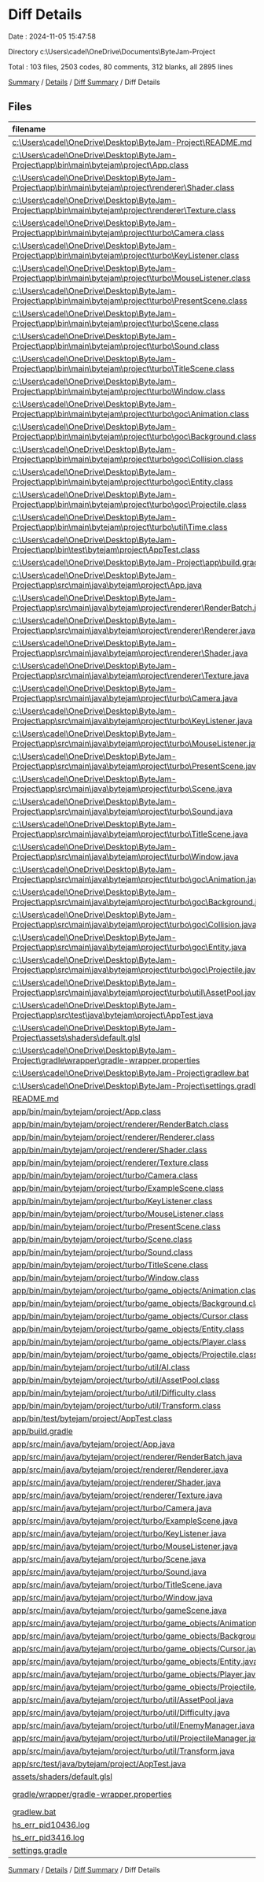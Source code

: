 # Diff Details

Date : 2024-11-05 15:47:58

Directory c:\\Users\\cadel\\OneDrive\\Documents\\ByteJam-Project

Total : 103 files,  2503 codes, 80 comments, 312 blanks, all 2895 lines

[Summary](results.md) / [Details](details.md) / [Diff Summary](diff.md) / Diff Details

## Files
| filename | language | code | comment | blank | total |
| :--- | :--- | ---: | ---: | ---: | ---: |
| [c:\Users\cadel\OneDrive\Desktop\ByteJam-Project\README.md](/c:%5CUsers%5Ccadel%5COneDrive%5CDesktop%5CByteJam-Project%5CREADME.md) | Markdown | -1 | 0 | 0 | -1 |
| [c:\Users\cadel\OneDrive\Desktop\ByteJam-Project\app\bin\main\bytejam\project\App.class](/c:%5CUsers%5Ccadel%5COneDrive%5CDesktop%5CByteJam-Project%5Capp%5Cbin%5Cmain%5Cbytejam%5Cproject%5CApp.class) | Java | -9 | 0 | 0 | -9 |
| [c:\Users\cadel\OneDrive\Desktop\ByteJam-Project\app\bin\main\bytejam\project\renderer\Shader.class](/c:%5CUsers%5Ccadel%5COneDrive%5CDesktop%5CByteJam-Project%5Capp%5Cbin%5Cmain%5Cbytejam%5Cproject%5Crenderer%5CShader.class) | Java | -68 | 0 | -1 | -69 |
| [c:\Users\cadel\OneDrive\Desktop\ByteJam-Project\app\bin\main\bytejam\project\renderer\Texture.class](/c:%5CUsers%5Ccadel%5COneDrive%5CDesktop%5CByteJam-Project%5Capp%5Cbin%5Cmain%5Cbytejam%5Cproject%5Crenderer%5CTexture.class) | Java | -38 | 0 | 0 | -38 |
| [c:\Users\cadel\OneDrive\Desktop\ByteJam-Project\app\bin\main\bytejam\project\turbo\Camera.class](/c:%5CUsers%5Ccadel%5COneDrive%5CDesktop%5CByteJam-Project%5Capp%5Cbin%5Cmain%5Cbytejam%5Cproject%5Cturbo%5CCamera.class) | Java | -18 | 0 | 0 | -18 |
| [c:\Users\cadel\OneDrive\Desktop\ByteJam-Project\app\bin\main\bytejam\project\turbo\KeyListener.class](/c:%5CUsers%5Ccadel%5COneDrive%5CDesktop%5CByteJam-Project%5Capp%5Cbin%5Cmain%5Cbytejam%5Cproject%5Cturbo%5CKeyListener.class) | Java | -16 | 0 | 0 | -16 |
| [c:\Users\cadel\OneDrive\Desktop\ByteJam-Project\app\bin\main\bytejam\project\turbo\MouseListener.class](/c:%5CUsers%5Ccadel%5COneDrive%5CDesktop%5CByteJam-Project%5Capp%5Cbin%5Cmain%5Cbytejam%5Cproject%5Cturbo%5CMouseListener.class) | Java | -14 | 0 | 0 | -14 |
| [c:\Users\cadel\OneDrive\Desktop\ByteJam-Project\app\bin\main\bytejam\project\turbo\PresentScene.class](/c:%5CUsers%5Ccadel%5COneDrive%5CDesktop%5CByteJam-Project%5Capp%5Cbin%5Cmain%5Cbytejam%5Cproject%5Cturbo%5CPresentScene.class) | Java | -13 | 0 | 0 | -13 |
| [c:\Users\cadel\OneDrive\Desktop\ByteJam-Project\app\bin\main\bytejam\project\turbo\Scene.class](/c:%5CUsers%5Ccadel%5COneDrive%5CDesktop%5CByteJam-Project%5Capp%5Cbin%5Cmain%5Cbytejam%5Cproject%5Cturbo%5CScene.class) | Java | -8 | 0 | 0 | -8 |
| [c:\Users\cadel\OneDrive\Desktop\ByteJam-Project\app\bin\main\bytejam\project\turbo\Sound.class](/c:%5CUsers%5Ccadel%5COneDrive%5CDesktop%5CByteJam-Project%5Capp%5Cbin%5Cmain%5Cbytejam%5Cproject%5Cturbo%5CSound.class) | Java | -10 | 0 | 0 | -10 |
| [c:\Users\cadel\OneDrive\Desktop\ByteJam-Project\app\bin\main\bytejam\project\turbo\TitleScene.class](/c:%5CUsers%5Ccadel%5COneDrive%5CDesktop%5CByteJam-Project%5Capp%5Cbin%5Cmain%5Cbytejam%5Cproject%5Cturbo%5CTitleScene.class) | Java | -54 | 0 | -1 | -55 |
| [c:\Users\cadel\OneDrive\Desktop\ByteJam-Project\app\bin\main\bytejam\project\turbo\Window.class](/c:%5CUsers%5Ccadel%5COneDrive%5CDesktop%5CByteJam-Project%5Capp%5Cbin%5Cmain%5Cbytejam%5Cproject%5Cturbo%5CWindow.class) | Java | -68 | 0 | 0 | -68 |
| [c:\Users\cadel\OneDrive\Desktop\ByteJam-Project\app\bin\main\bytejam\project\turbo\goc\Animation.class](/c:%5CUsers%5Ccadel%5COneDrive%5CDesktop%5CByteJam-Project%5Capp%5Cbin%5Cmain%5Cbytejam%5Cproject%5Cturbo%5Cgoc%5CAnimation.class) | Java | -25 | 0 | 0 | -25 |
| [c:\Users\cadel\OneDrive\Desktop\ByteJam-Project\app\bin\main\bytejam\project\turbo\goc\Background.class](/c:%5CUsers%5Ccadel%5COneDrive%5CDesktop%5CByteJam-Project%5Capp%5Cbin%5Cmain%5Cbytejam%5Cproject%5Cturbo%5Cgoc%5CBackground.class) | Java | -19 | 0 | 0 | -19 |
| [c:\Users\cadel\OneDrive\Desktop\ByteJam-Project\app\bin\main\bytejam\project\turbo\goc\Collision.class](/c:%5CUsers%5Ccadel%5COneDrive%5CDesktop%5CByteJam-Project%5Capp%5Cbin%5Cmain%5Cbytejam%5Cproject%5Cturbo%5Cgoc%5CCollision.class) | Java | -13 | 0 | 0 | -13 |
| [c:\Users\cadel\OneDrive\Desktop\ByteJam-Project\app\bin\main\bytejam\project\turbo\goc\Entity.class](/c:%5CUsers%5Ccadel%5COneDrive%5CDesktop%5CByteJam-Project%5Capp%5Cbin%5Cmain%5Cbytejam%5Cproject%5Cturbo%5Cgoc%5CEntity.class) | Java | -41 | 0 | 0 | -41 |
| [c:\Users\cadel\OneDrive\Desktop\ByteJam-Project\app\bin\main\bytejam\project\turbo\goc\Projectile.class](/c:%5CUsers%5Ccadel%5COneDrive%5CDesktop%5CByteJam-Project%5Capp%5Cbin%5Cmain%5Cbytejam%5Cproject%5Cturbo%5Cgoc%5CProjectile.class) | Java | -12 | 0 | 0 | -12 |
| [c:\Users\cadel\OneDrive\Desktop\ByteJam-Project\app\bin\main\bytejam\project\turbo\util\Time.class](/c:%5CUsers%5Ccadel%5COneDrive%5CDesktop%5CByteJam-Project%5Capp%5Cbin%5Cmain%5Cbytejam%5Cproject%5Cturbo%5Cutil%5CTime.class) | Java | -7 | 0 | 0 | -7 |
| [c:\Users\cadel\OneDrive\Desktop\ByteJam-Project\app\bin\test\bytejam\project\AppTest.class](/c:%5CUsers%5Ccadel%5COneDrive%5CDesktop%5CByteJam-Project%5Capp%5Cbin%5Ctest%5Cbytejam%5Cproject%5CAppTest.class) | Java | -5 | 0 | 0 | -5 |
| [c:\Users\cadel\OneDrive\Desktop\ByteJam-Project\app\build.gradle](/c:%5CUsers%5Ccadel%5COneDrive%5CDesktop%5CByteJam-Project%5Capp%5Cbuild.gradle) | Gradle | -41 | -13 | -13 | -67 |
| [c:\Users\cadel\OneDrive\Desktop\ByteJam-Project\app\src\main\java\bytejam\project\App.java](/c:%5CUsers%5Ccadel%5COneDrive%5CDesktop%5CByteJam-Project%5Capp%5Csrc%5Cmain%5Cjava%5Cbytejam%5Cproject%5CApp.java) | Java | -8 | -3 | -4 | -15 |
| [c:\Users\cadel\OneDrive\Desktop\ByteJam-Project\app\src\main\java\bytejam\project\renderer\RenderBatch.java](/c:%5CUsers%5Ccadel%5COneDrive%5CDesktop%5CByteJam-Project%5Capp%5Csrc%5Cmain%5Cjava%5Cbytejam%5Cproject%5Crenderer%5CRenderBatch.java) | Java | -180 | -41 | -65 | -286 |
| [c:\Users\cadel\OneDrive\Desktop\ByteJam-Project\app\src\main\java\bytejam\project\renderer\Renderer.java](/c:%5CUsers%5Ccadel%5COneDrive%5CDesktop%5CByteJam-Project%5Capp%5Csrc%5Cmain%5Cjava%5Cbytejam%5Cproject%5Crenderer%5CRenderer.java) | Java | -49 | 0 | -13 | -62 |
| [c:\Users\cadel\OneDrive\Desktop\ByteJam-Project\app\src\main\java\bytejam\project\renderer\Shader.java](/c:%5CUsers%5Ccadel%5COneDrive%5CDesktop%5CByteJam-Project%5Capp%5Csrc%5Cmain%5Cjava%5Cbytejam%5Cproject%5Crenderer%5CShader.java) | Java | -115 | -18 | -26 | -159 |
| [c:\Users\cadel\OneDrive\Desktop\ByteJam-Project\app\src\main\java\bytejam\project\renderer\Texture.java](/c:%5CUsers%5Ccadel%5COneDrive%5CDesktop%5CByteJam-Project%5Capp%5Csrc%5Cmain%5Cjava%5Cbytejam%5Cproject%5Crenderer%5CTexture.java) | Java | -55 | -6 | -14 | -75 |
| [c:\Users\cadel\OneDrive\Desktop\ByteJam-Project\app\src\main\java\bytejam\project\turbo\Camera.java](/c:%5CUsers%5Ccadel%5COneDrive%5CDesktop%5CByteJam-Project%5Capp%5Csrc%5Cmain%5Cjava%5Cbytejam%5Cproject%5Cturbo%5CCamera.java) | Java | -33 | 0 | -9 | -42 |
| [c:\Users\cadel\OneDrive\Desktop\ByteJam-Project\app\src\main\java\bytejam\project\turbo\KeyListener.java](/c:%5CUsers%5Ccadel%5COneDrive%5CDesktop%5CByteJam-Project%5Capp%5Csrc%5Cmain%5Cjava%5Cbytejam%5Cproject%5Cturbo%5CKeyListener.java) | Java | -25 | 0 | -9 | -34 |
| [c:\Users\cadel\OneDrive\Desktop\ByteJam-Project\app\src\main\java\bytejam\project\turbo\MouseListener.java](/c:%5CUsers%5Ccadel%5COneDrive%5CDesktop%5CByteJam-Project%5Capp%5Csrc%5Cmain%5Cjava%5Cbytejam%5Cproject%5Cturbo%5CMouseListener.java) | Java | -60 | 0 | -16 | -76 |
| [c:\Users\cadel\OneDrive\Desktop\ByteJam-Project\app\src\main\java\bytejam\project\turbo\PresentScene.java](/c:%5CUsers%5Ccadel%5COneDrive%5CDesktop%5CByteJam-Project%5Capp%5Csrc%5Cmain%5Cjava%5Cbytejam%5Cproject%5Cturbo%5CPresentScene.java) | Java | -10 | -1 | -8 | -19 |
| [c:\Users\cadel\OneDrive\Desktop\ByteJam-Project\app\src\main\java\bytejam\project\turbo\Scene.java](/c:%5CUsers%5Ccadel%5COneDrive%5CDesktop%5CByteJam-Project%5Capp%5Csrc%5Cmain%5Cjava%5Cbytejam%5Cproject%5Cturbo%5CScene.java) | Java | -13 | -2 | -10 | -25 |
| [c:\Users\cadel\OneDrive\Desktop\ByteJam-Project\app\src\main\java\bytejam\project\turbo\Sound.java](/c:%5CUsers%5Ccadel%5COneDrive%5CDesktop%5CByteJam-Project%5Capp%5Csrc%5Cmain%5Cjava%5Cbytejam%5Cproject%5Cturbo%5CSound.java) | Java | -9 | 0 | -6 | -15 |
| [c:\Users\cadel\OneDrive\Desktop\ByteJam-Project\app\src\main\java\bytejam\project\turbo\TitleScene.java](/c:%5CUsers%5Ccadel%5COneDrive%5CDesktop%5CByteJam-Project%5Capp%5Csrc%5Cmain%5Cjava%5Cbytejam%5Cproject%5Cturbo%5CTitleScene.java) | Java | -31 | -1 | -12 | -44 |
| [c:\Users\cadel\OneDrive\Desktop\ByteJam-Project\app\src\main\java\bytejam\project\turbo\Window.java](/c:%5CUsers%5Ccadel%5COneDrive%5CDesktop%5CByteJam-Project%5Capp%5Csrc%5Cmain%5Cjava%5Cbytejam%5Cproject%5Cturbo%5CWindow.java) | Java | -114 | -18 | -37 | -169 |
| [c:\Users\cadel\OneDrive\Desktop\ByteJam-Project\app\src\main\java\bytejam\project\turbo\goc\Animation.java](/c:%5CUsers%5Ccadel%5COneDrive%5CDesktop%5CByteJam-Project%5Capp%5Csrc%5Cmain%5Cjava%5Cbytejam%5Cproject%5Cturbo%5Cgoc%5CAnimation.java) | Java | -37 | -9 | -14 | -60 |
| [c:\Users\cadel\OneDrive\Desktop\ByteJam-Project\app\src\main\java\bytejam\project\turbo\goc\Background.java](/c:%5CUsers%5Ccadel%5COneDrive%5CDesktop%5CByteJam-Project%5Capp%5Csrc%5Cmain%5Cjava%5Cbytejam%5Cproject%5Cturbo%5Cgoc%5CBackground.java) | Java | -15 | 0 | -10 | -25 |
| [c:\Users\cadel\OneDrive\Desktop\ByteJam-Project\app\src\main\java\bytejam\project\turbo\goc\Collision.java](/c:%5CUsers%5Ccadel%5COneDrive%5CDesktop%5CByteJam-Project%5Capp%5Csrc%5Cmain%5Cjava%5Cbytejam%5Cproject%5Cturbo%5Cgoc%5CCollision.java) | Java | -16 | 0 | -6 | -22 |
| [c:\Users\cadel\OneDrive\Desktop\ByteJam-Project\app\src\main\java\bytejam\project\turbo\goc\Entity.java](/c:%5CUsers%5Ccadel%5COneDrive%5CDesktop%5CByteJam-Project%5Capp%5Csrc%5Cmain%5Cjava%5Cbytejam%5Cproject%5Cturbo%5Cgoc%5CEntity.java) | Java | -101 | -14 | -28 | -143 |
| [c:\Users\cadel\OneDrive\Desktop\ByteJam-Project\app\src\main\java\bytejam\project\turbo\goc\Projectile.java](/c:%5CUsers%5Ccadel%5COneDrive%5CDesktop%5CByteJam-Project%5Capp%5Csrc%5Cmain%5Cjava%5Cbytejam%5Cproject%5Cturbo%5Cgoc%5CProjectile.java) | Java | -14 | 0 | -8 | -22 |
| [c:\Users\cadel\OneDrive\Desktop\ByteJam-Project\app\src\main\java\bytejam\project\turbo\util\AssetPool.java](/c:%5CUsers%5Ccadel%5COneDrive%5CDesktop%5CByteJam-Project%5Capp%5Csrc%5Cmain%5Cjava%5Cbytejam%5Cproject%5Cturbo%5Cutil%5CAssetPool.java) | Java | -31 | -4 | -6 | -41 |
| [c:\Users\cadel\OneDrive\Desktop\ByteJam-Project\app\src\test\java\bytejam\project\AppTest.java](/c:%5CUsers%5Ccadel%5COneDrive%5CDesktop%5CByteJam-Project%5Capp%5Csrc%5Ctest%5Cjava%5Cbytejam%5Cproject%5CAppTest.java) | Java | -3 | -3 | -2 | -8 |
| [c:\Users\cadel\OneDrive\Desktop\ByteJam-Project\assets\shaders\default.glsl](/c:%5CUsers%5Ccadel%5COneDrive%5CDesktop%5CByteJam-Project%5Cassets%5Cshaders%5Cdefault.glsl) | GLSL | -34 | 0 | -11 | -45 |
| [c:\Users\cadel\OneDrive\Desktop\ByteJam-Project\gradle\wrapper\gradle-wrapper.properties](/c:%5CUsers%5Ccadel%5COneDrive%5CDesktop%5CByteJam-Project%5Cgradle%5Cwrapper%5Cgradle-wrapper.properties) | Java Properties | -7 | 0 | -1 | -8 |
| [c:\Users\cadel\OneDrive\Desktop\ByteJam-Project\gradlew.bat](/c:%5CUsers%5Ccadel%5COneDrive%5CDesktop%5CByteJam-Project%5Cgradlew.bat) | Batch | -41 | -30 | -22 | -93 |
| [c:\Users\cadel\OneDrive\Desktop\ByteJam-Project\settings.gradle](/c:%5CUsers%5Ccadel%5COneDrive%5CDesktop%5CByteJam-Project%5Csettings.gradle) | Gradle | -5 | -7 | -3 | -15 |
| [README.md](/README.md) | Markdown | 1 | 0 | 0 | 1 |
| [app/bin/main/bytejam/project/App.class](/app/bin/main/bytejam/project/App.class) | Java | 9 | 0 | 0 | 9 |
| [app/bin/main/bytejam/project/renderer/RenderBatch.class](/app/bin/main/bytejam/project/renderer/RenderBatch.class) | Java | 47 | 19 | 0 | 66 |
| [app/bin/main/bytejam/project/renderer/Renderer.class](/app/bin/main/bytejam/project/renderer/Renderer.class) | Java | 24 | 0 | 0 | 24 |
| [app/bin/main/bytejam/project/renderer/Shader.class](/app/bin/main/bytejam/project/renderer/Shader.class) | Java | 72 | 0 | 1 | 73 |
| [app/bin/main/bytejam/project/renderer/Texture.class](/app/bin/main/bytejam/project/renderer/Texture.class) | Java | 37 | 0 | 0 | 37 |
| [app/bin/main/bytejam/project/turbo/Camera.class](/app/bin/main/bytejam/project/turbo/Camera.class) | Java | 18 | 0 | 0 | 18 |
| [app/bin/main/bytejam/project/turbo/ExampleScene.class](/app/bin/main/bytejam/project/turbo/ExampleScene.class) | Java | 28 | 0 | 0 | 28 |
| [app/bin/main/bytejam/project/turbo/KeyListener.class](/app/bin/main/bytejam/project/turbo/KeyListener.class) | Java | 16 | 0 | 0 | 16 |
| [app/bin/main/bytejam/project/turbo/MouseListener.class](/app/bin/main/bytejam/project/turbo/MouseListener.class) | Java | 14 | 0 | 0 | 14 |
| [app/bin/main/bytejam/project/turbo/PresentScene.class](/app/bin/main/bytejam/project/turbo/PresentScene.class) | Java | 26 | 0 | 0 | 26 |
| [app/bin/main/bytejam/project/turbo/Scene.class](/app/bin/main/bytejam/project/turbo/Scene.class) | Java | 9 | 0 | 0 | 9 |
| [app/bin/main/bytejam/project/turbo/Sound.class](/app/bin/main/bytejam/project/turbo/Sound.class) | Java | 35 | 0 | 0 | 35 |
| [app/bin/main/bytejam/project/turbo/TitleScene.class](/app/bin/main/bytejam/project/turbo/TitleScene.class) | Java | 28 | 0 | 0 | 28 |
| [app/bin/main/bytejam/project/turbo/Window.class](/app/bin/main/bytejam/project/turbo/Window.class) | Java | 83 | 0 | 0 | 83 |
| [app/bin/main/bytejam/project/turbo/game_objects/Animation.class](/app/bin/main/bytejam/project/turbo/game_objects/Animation.class) | Java | 22 | 0 | 0 | 22 |
| [app/bin/main/bytejam/project/turbo/game_objects/Background.class](/app/bin/main/bytejam/project/turbo/game_objects/Background.class) | Java | 14 | 0 | 0 | 14 |
| [app/bin/main/bytejam/project/turbo/game_objects/Cursor.class](/app/bin/main/bytejam/project/turbo/game_objects/Cursor.class) | Java | 16 | 0 | 0 | 16 |
| [app/bin/main/bytejam/project/turbo/game_objects/Entity.class](/app/bin/main/bytejam/project/turbo/game_objects/Entity.class) | Java | 11 | 0 | 0 | 11 |
| [app/bin/main/bytejam/project/turbo/game_objects/Player.class](/app/bin/main/bytejam/project/turbo/game_objects/Player.class) | Java | 20 | 0 | 0 | 20 |
| [app/bin/main/bytejam/project/turbo/game_objects/Projectile.class](/app/bin/main/bytejam/project/turbo/game_objects/Projectile.class) | Java | 15 | 0 | 0 | 15 |
| [app/bin/main/bytejam/project/turbo/util/AI.class](/app/bin/main/bytejam/project/turbo/util/AI.class) | Java | 48 | 0 | 0 | 48 |
| [app/bin/main/bytejam/project/turbo/util/AssetPool.class](/app/bin/main/bytejam/project/turbo/util/AssetPool.class) | Java | 20 | 0 | 0 | 20 |
| [app/bin/main/bytejam/project/turbo/util/Difficulty.class](/app/bin/main/bytejam/project/turbo/util/Difficulty.class) | Java | 12 | 0 | 0 | 12 |
| [app/bin/main/bytejam/project/turbo/util/Transform.class](/app/bin/main/bytejam/project/turbo/util/Transform.class) | Java | 19 | 0 | 0 | 19 |
| [app/bin/test/bytejam/project/AppTest.class](/app/bin/test/bytejam/project/AppTest.class) | Java | 5 | 0 | 0 | 5 |
| [app/build.gradle](/app/build.gradle) | Gradle | 41 | 13 | 13 | 67 |
| [app/src/main/java/bytejam/project/App.java](/app/src/main/java/bytejam/project/App.java) | Java | 8 | 3 | 3 | 14 |
| [app/src/main/java/bytejam/project/renderer/RenderBatch.java](/app/src/main/java/bytejam/project/renderer/RenderBatch.java) | Java | 205 | 51 | 75 | 331 |
| [app/src/main/java/bytejam/project/renderer/Renderer.java](/app/src/main/java/bytejam/project/renderer/Renderer.java) | Java | 39 | 0 | 11 | 50 |
| [app/src/main/java/bytejam/project/renderer/Shader.java](/app/src/main/java/bytejam/project/renderer/Shader.java) | Java | 115 | 21 | 27 | 163 |
| [app/src/main/java/bytejam/project/renderer/Texture.java](/app/src/main/java/bytejam/project/renderer/Texture.java) | Java | 59 | 6 | 15 | 80 |
| [app/src/main/java/bytejam/project/turbo/Camera.java](/app/src/main/java/bytejam/project/turbo/Camera.java) | Java | 33 | 0 | 9 | 42 |
| [app/src/main/java/bytejam/project/turbo/ExampleScene.java](/app/src/main/java/bytejam/project/turbo/ExampleScene.java) | Java | 49 | 0 | 19 | 68 |
| [app/src/main/java/bytejam/project/turbo/KeyListener.java](/app/src/main/java/bytejam/project/turbo/KeyListener.java) | Java | 25 | 0 | 9 | 34 |
| [app/src/main/java/bytejam/project/turbo/MouseListener.java](/app/src/main/java/bytejam/project/turbo/MouseListener.java) | Java | 60 | 0 | 16 | 76 |
| [app/src/main/java/bytejam/project/turbo/Scene.java](/app/src/main/java/bytejam/project/turbo/Scene.java) | Java | 13 | 2 | 11 | 26 |
| [app/src/main/java/bytejam/project/turbo/Sound.java](/app/src/main/java/bytejam/project/turbo/Sound.java) | Java | 94 | 7 | 22 | 123 |
| [app/src/main/java/bytejam/project/turbo/TitleScene.java](/app/src/main/java/bytejam/project/turbo/TitleScene.java) | Java | 26 | 2 | 16 | 44 |
| [app/src/main/java/bytejam/project/turbo/Window.java](/app/src/main/java/bytejam/project/turbo/Window.java) | Java | 145 | 20 | 42 | 207 |
| [app/src/main/java/bytejam/project/turbo/gameScene.java](/app/src/main/java/bytejam/project/turbo/gameScene.java) | Java | 89 | 1 | 24 | 114 |
| [app/src/main/java/bytejam/project/turbo/game_objects/Animation.java](/app/src/main/java/bytejam/project/turbo/game_objects/Animation.java) | Java | 36 | 9 | 14 | 59 |
| [app/src/main/java/bytejam/project/turbo/game_objects/Background.java](/app/src/main/java/bytejam/project/turbo/game_objects/Background.java) | Java | 53 | 2 | 16 | 71 |
| [app/src/main/java/bytejam/project/turbo/game_objects/Cursor.java](/app/src/main/java/bytejam/project/turbo/game_objects/Cursor.java) | Java | 53 | 0 | 16 | 69 |
| [app/src/main/java/bytejam/project/turbo/game_objects/Entity.java](/app/src/main/java/bytejam/project/turbo/game_objects/Entity.java) | Java | 26 | 0 | 16 | 42 |
| [app/src/main/java/bytejam/project/turbo/game_objects/Player.java](/app/src/main/java/bytejam/project/turbo/game_objects/Player.java) | Java | 60 | 37 | 19 | 116 |
| [app/src/main/java/bytejam/project/turbo/game_objects/Projectile.java](/app/src/main/java/bytejam/project/turbo/game_objects/Projectile.java) | Java | 76 | 3 | 21 | 100 |
| [app/src/main/java/bytejam/project/turbo/util/AssetPool.java](/app/src/main/java/bytejam/project/turbo/util/AssetPool.java) | Java | 57 | 4 | 11 | 72 |
| [app/src/main/java/bytejam/project/turbo/util/Difficulty.java](/app/src/main/java/bytejam/project/turbo/util/Difficulty.java) | Java | 3 | 0 | 3 | 6 |
| [app/src/main/java/bytejam/project/turbo/util/EnemyManager.java](/app/src/main/java/bytejam/project/turbo/util/EnemyManager.java) | Java | 96 | 9 | 29 | 134 |
| [app/src/main/java/bytejam/project/turbo/util/ProjectileManager.java](/app/src/main/java/bytejam/project/turbo/util/ProjectileManager.java) | Java | 46 | 1 | 11 | 58 |
| [app/src/main/java/bytejam/project/turbo/util/Transform.java](/app/src/main/java/bytejam/project/turbo/util/Transform.java) | Java | 39 | 0 | 11 | 50 |
| [app/src/test/java/bytejam/project/AppTest.java](/app/src/test/java/bytejam/project/AppTest.java) | Java | 3 | 3 | 2 | 8 |
| [assets/shaders/default.glsl](/assets/shaders/default.glsl) | GLSL | 34 | 0 | 11 | 45 |
| [gradle/wrapper/gradle-wrapper.properties](/gradle/wrapper/gradle-wrapper.properties) | Java Properties | 7 | 0 | 1 | 8 |
| [gradlew.bat](/gradlew.bat) | Batch | 41 | 30 | 22 | 93 |
| [hs_err_pid10436.log](/hs_err_pid10436.log) | Log | 854 | 0 | 74 | 928 |
| [hs_err_pid3416.log](/hs_err_pid3416.log) | Log | 850 | 0 | 74 | 924 |
| [settings.gradle](/settings.gradle) | Gradle | 5 | 7 | 3 | 15 |

[Summary](results.md) / [Details](details.md) / [Diff Summary](diff.md) / Diff Details